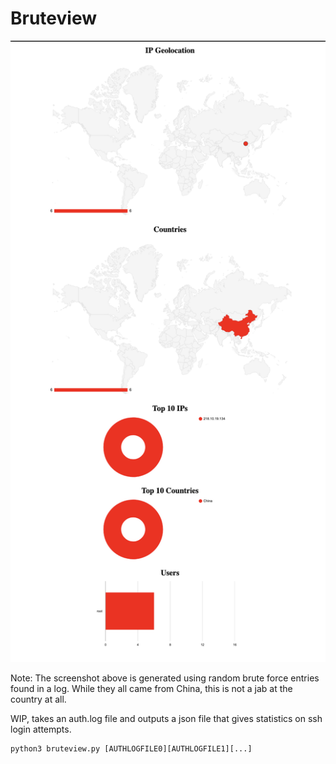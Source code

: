 # Bruteview

![](https://github.com/mrmoss/bruteview/raw/master/screenshot.png)

Note:
    The screenshot above is generated using random brute force entries found in a log.
    While they all came from China, this is not a jab at the country at all.

WIP, takes an auth.log file and outputs a json file that gives statistics on ssh login attempts.

    python3 bruteview.py [AUTHLOGFILE0][AUTHLOGFILE1][...]
